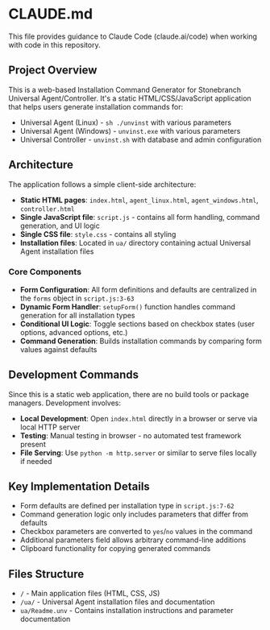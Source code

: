 # CLAUDE.md

This file provides guidance to Claude Code (claude.ai/code) when working with code in this repository.

## Project Overview

This is a web-based Installation Command Generator for Stonebranch Universal Agent/Controller. It's a static HTML/CSS/JavaScript application that helps users generate installation commands for:

- Universal Agent (Linux) - `sh ./unvinst` with various parameters
- Universal Agent (Windows) - `unvinst.exe` with various parameters  
- Universal Controller - `unvinst.sh` with database and admin configuration

## Architecture

The application follows a simple client-side architecture:

- **Static HTML pages**: `index.html`, `agent_linux.html`, `agent_windows.html`, `controller.html`
- **Single JavaScript file**: `script.js` - contains all form handling, command generation, and UI logic
- **Single CSS file**: `style.css` - contains all styling
- **Installation files**: Located in `ua/` directory containing actual Universal Agent installation files

### Core Components

- **Form Configuration**: All form definitions and defaults are centralized in the `forms` object in `script.js:3-63`
- **Dynamic Form Handler**: `setupForm()` function handles command generation for all installation types
- **Conditional UI Logic**: Toggle sections based on checkbox states (user options, advanced options, etc.)
- **Command Generation**: Builds installation commands by comparing form values against defaults

## Development Commands

Since this is a static web application, there are no build tools or package managers. Development involves:

- **Local Development**: Open `index.html` directly in a browser or serve via local HTTP server
- **Testing**: Manual testing in browser - no automated test framework present
- **File Serving**: Use `python -m http.server` or similar to serve files locally if needed

## Key Implementation Details

- Form defaults are defined per installation type in `script.js:7-62`
- Command generation logic only includes parameters that differ from defaults
- Checkbox parameters are converted to `yes`/`no` values in the command
- Additional parameters field allows arbitrary command-line additions
- Clipboard functionality for copying generated commands

## Files Structure

- `/` - Main application files (HTML, CSS, JS)
- `/ua/` - Universal Agent installation files and documentation
- `ua/Readme.unv` - Contains installation instructions and parameter documentation